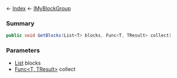 ← [Index](Api-Index) ← [IMyBlockGroup](Sandbox.ModAPI.Ingame.IMyBlockGroup)

### Summary

```csharp
public void GetBlocks(List<T> blocks, Func<T, TResult> collect)
```

### Parameters

* [List<T>](System.Collections.Generic.List`1) blocks
* [Func<T, TResult>](System.Func`2) collect
